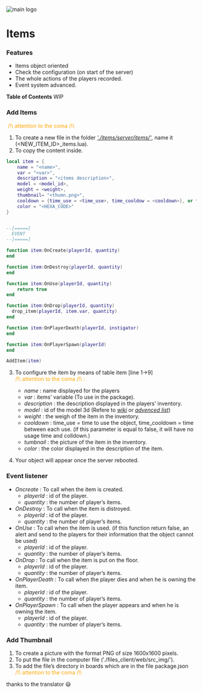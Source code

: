 ![main logo](https://i.ibb.co/8zHdNXk/Sans-titre-3.png) 

<h1>Items</h1> 

### Features

- Items object oriented
- Check the configuration (on start of the server)
- The whole actions of the players recorded.
- Event system advanced.

**Table of Contents**
WIP

### __Add Items__
 <span style="color:orange">/!\ attention to the coma /!\
1. To create a new file in the folder [*'./items/server/items/'*](https://github.com/coockieHunt/ck_rp/tree/master/items/server/items), name it (<NEW_ITEM_ID>_items.lua).
2. To copy the content inside.
```lua
local item = {
    name = "<name>",
    var = "<var>",
    description = "<items description>",
    model = <model_id>,
    weight = <weight>,
    thumbnail= "<thumn.png>",
    cooldown = {time_use = <time_use>, time_cooldow = <cooldown>}, or false
    color = "<HEXA_CODE>"
}


--[=====[ 
  EVENT
--]=====]

function item:OnCreate(playerId, quantity)
end

function item:OnDestroy(playerId, quantity)
end

function item:OnUse(playerId, quantity)
    return true
end

function item:OnDrop(playerId, quantity)
  drop_item(playerId, item.var, quantity)
end

function item:OnPlayerDeath(playerId, instigator)
end

function item:OnPlayerSpawn(playerId)
end

AddItem(item)
``` 

3.  To configure the item by means of table item [line 1->9]  </br><span style="color:orange">/!\ attention to the coma /!\ :
    - *name* : name displayed for the players
    - *var* : items’ variable (To use in the package).
    - *description* : the description displayed in the players’ inventory.
    - *model* : id of the model 3d (Refere to [*wiki*](https://dev.playonset.com/wiki/Objects) or [*advenced list*](https://onsetfreeroam.com/objectsearch/))
    - *weight* : the weigh of the item in the inventory.
    - *cooldown* : time_use = time to use the object, time_cooldown = time between each use. (if this parameter is equal to false, it will have no usage time and colldown.)
    - *tumbnail* : the picture of the item in the inventory.
    - *color* : the color displayed in the description of the item.
    
4. Your object will appear once the server rebooted.

### __Event listener__
- *Oncreate* : To call when the item is created.
    - *playerId* : id of the player.
    - *quantity* : the number of player’s items.
- *OnDestroy* : To call when the item is distroyed.
    - *playerId* : id of the player.
    - *quantity* : the number of player’s items.
- *OnUse* : To call when the item is used. (if this function return false, an alert and send to the players for their information that the object cannot be used)
    - *playerId* : id of the player.
    - *quantity* : the number of player’s items.
- *OnDrop* : To call when the item is put on the floor.
    - *playerId* : id of the player.
    - *quantity* : the number of player’s items.
- *OnPlayerDeath* : To call when the player dies and when he is owning the item.
    - *playerId* : id of the player.
    - *quantity* : the number of player’s items.
- *OnPlayerSpawn* : To call when the player appears and when he is owning the item.
    - *playerId* : id of the player.
    - *quantity* : the number of player’s items.

### __Add Thumbnail__
1.	To create a picture with the format PNG of size 1600x1600 pixels.
2. 	To put the file in the computer file ('./files_client/web/src_img/').
3.	To add the file’s directory in boards which are in the file package.json </br><span style="color:orange">/!\ attention to the coma /!\

thanks to the translator :smiley:
